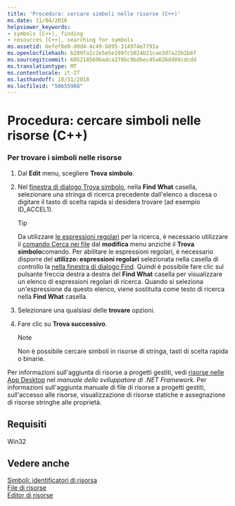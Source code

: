 ```yaml
---
title: 'Procedura: cercare simboli nelle risorse (C++)'
ms.date: 11/04/2016
helpviewer_keywords:
- symbols [C++], finding
- resources [C++], searching for symbols
ms.assetid: 6efef8e8-d0d4-4c49-b895-314974e7791a
ms.openlocfilehash: b289fa1c2e5e5e1997c5024b21cae3d7a22b2b8f
ms.sourcegitcommit: 6052185696adca270bc9bdbec45a626dd89cdcdd
ms.translationtype: MT
ms.contentlocale: it-IT
ms.lasthandoff: 10/31/2018
ms.locfileid: "50655988"
---
```

# <a name="how-to-search-for-symbols-in-resources-c"></a>Procedura: cercare simboli nelle risorse (C++)

### <a name="to-find-symbols-in-resources"></a>Per trovare i simboli nelle risorse

1. Dal **Edit** menu, scegliere **Trova simbolo**.

2. Nel [finestra di dialogo Trova simbolo](/visualstudio/ide/go-to), nella **Find What** casella, selezionare una stringa di ricerca precedente dall'elenco a discesa o digitare il tasto di scelta rapida si desidera trovare (ad esempio ID_ACCEL1).

   > [!TIP]
   > Da utilizzare [le espressioni regolari](/visualstudio/ide/using-regular-expressions-in-visual-studio) per la ricerca, è necessario utilizzare il [comando Cerca nei file](/visualstudio/ide/reference/find-command) dal **modifica** menu anziché il **Trova simbolo**comando. Per abilitare le espressioni regolari, è necessario disporre del **utilizzo: espressioni regolari** selezionata nella casella di controllo la [nella finestra di dialogo Find](/visualstudio/ide/finding-and-replacing-text). Quindi è possibile fare clic sul pulsante freccia destra a destra del **Find What** casella per visualizzare un elenco di espressioni regolari di ricerca. Quando si seleziona un'espressione da questo elenco, viene sostituita come testo di ricerca nella **Find What** casella.

3. Selezionare una qualsiasi delle **trovare** opzioni.

4. Fare clic su **Trova successivo**.

   > [!NOTE]
   > Non è possibile cercare simboli in risorse di stringa, tasti di scelta rapida o binarie.

Per informazioni sull'aggiunta di risorse a progetti gestiti, vedi [risorse nelle App Desktop](/dotnet/framework/resources/index) nel *manuale dello sviluppatore di .NET Framework*. Per informazioni sull'aggiunta manuale di file di risorse a progetti gestiti, sull'accesso alle risorse, visualizzazione di risorse statiche e assegnazione di risorse stringhe alle proprietà.

## <a name="requirements"></a>Requisiti

Win32

## <a name="see-also"></a>Vedere anche

[Simboli: identificatori di risorsa](../windows/symbols-resource-identifiers.md)<br/>
[File di risorse](../windows/resource-files-visual-studio.md)<br/>
[Editor di risorse](../windows/resource-editors.md)